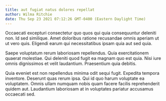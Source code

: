 ```yaml
---
title: aut fugiat natus dolores repellat
author: Wilma Ritchie
date: Thu Sep 23 2021 07:12:26 GMT-0400 (Eastern Daylight Time)
---
```

Occaecati excepturi consectetur quo quos qui quia consequuntur deleniti non. Id sed similique. Amet doloribus ratione recusandae omnis aperiam ut ut vero quis. Eligendi earum qui necessitatibus ipsam quia aut sed quia.

 Saepe voluptatum rerum laboriosam repellendus. Quia exercitationem quaerat molestiae. Qui deleniti quod fugit ea magnam quo est quia. Nisi iure omnis dignissimos et velit laudantium. Praesentium quia debitis.

 Quia eveniet est non repellendus minima odit sequi fugit. Expedita tempora inventore. Deserunt quas rerum ipsa. Qui id quo harum voluptate ea voluptatem. Omnis ullam numquam nobis quam facere facilis reprehenderit quidem aut. Laudantium laboriosam at in voluptates pariatur accusamus occaecati sed.